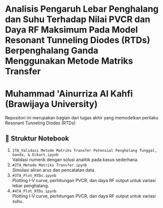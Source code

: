 # Analisis Pengaruh Lebar Penghalang dan Suhu Terhadap Nilai PVCR dan Daya RF Maksimum Pada Model Resonant Tunneling Diodes (RTDs) Berpenghalang Ganda Menggunakan Metode Matriks Transfer
# Muhammad 'Ainurriza Al Kahfi (Brawijaya University)
Repositori ini merupakan bagian dari tugas akhir yang memodelkan perilaku Resonant Tunneling Diodes (RTDs)

## 📂 Struktur Notebook
1. `1TA_Validasi Metode Matriks Transfer Potensial Penghalang Tunggal, Ganda, & Eckart.ipynb`  
   Validasi numerik dengan solusi analitik pada kasus sederhana.
2. `#2TA_Metode Matriks Transfer.ipynb`  
   Simulasi aliran arus dan pencatatan data.
3. `#3TA_Plot_RTDs.ipynb`  
   Plotting I-V curve, perhitungan PVCR, dan daya RF output untuk variasi lebar penghalang.
3. `#4TA_Plot_RTDs.ipynb`  
   Plotting I-V curve, perhitungan PVCR, dan daya RF output untuk variasi suhu.
